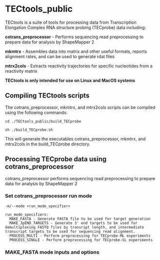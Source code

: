 # TECtools_public

TECtools is a suite of tools for processing data from Transcription Elongation Complex RNA structure probing (TECprobe) data including:

**cotrans_preprocessor** - Performs sequencing read preprocessing to prepare data for analysis by ShapeMapper 2

**mkmtrx** - Assembles data into matrix and other useful formats, reports alignment rates, and can be used to generate rdat files

**mtrx2cols** - Extracts reactivity trajectories for specific nucleotides from a reactivity matrix

**TECtools is only intended for use on Linux and MacOS systems**

## Compiling TECtools scripts

The cotrans_preprocessor, mkmtrx, and mtrx2cols scripts can be compiled using the following commands:

```
cd ./TECtools_public/build_TECprobe

sh ./build_TECprobe.sh
```

This will generate the executables cotrans_preprocessor, mkmtrx, and mtrx2cols in the build_TECprobe directory.

## Processing TECprobe data using cotrans_preprocessor

cotrans_preprocessor performs sequencing read preprocessing to prepare data for analysis by ShapeMapper 2

### Set cotrans_preprocessor run mode

```
-m/--mode <run_mode_specifier>

run_mode_specifiers:
  MAKE_FASTA - Generate FASTA file to be used for target generation
  MAKE_3pEND_TARGETS - Generate 3' end targets to be used for demultiplexing FASTQ files by transript length, and intermediate transcript targets to be used for sequencing read alignment.
  PROCESS_MULTI - Perform preprocessing for TECprobe-ML experiments
  PROCESS_SINGLE - Perform preprocessing for TECprobe-SL experiments
```

### MAKE_FASTA mode inputs and options
